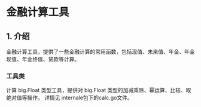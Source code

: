# 金融计算工具
## 1. 介绍
金融计算工具，提供了一些金融计算的常用函数，包括现值、未来值、年金、年金现值、年金终值、贷款等计算。
### 工具类
计算 big.Float 类型工具，提供对 big.Float 类型的加减乘除、幂运算、比较、取绝对值等操作。
详情见 internale包下的calc.go文件。 